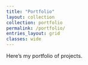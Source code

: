 ```yaml
---
title: "Portfolio"
layout: collection
collection: portfolio
permalink: /portfolio/
entries_layout: grid
classes: wide
---
```

Here’s my portfolio of projects.
